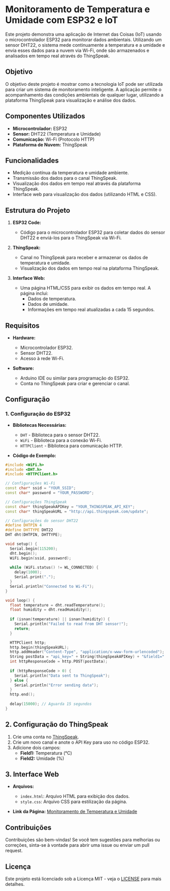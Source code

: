 # Monitoramento de Temperatura e Umidade com ESP32 e IoT

Este projeto demonstra uma aplicação de Internet das Coisas (IoT) usando o microcontrolador ESP32 para monitorar dados ambientais. Utilizando um sensor DHT22, o sistema mede continuamente a temperatura e a umidade e envia esses dados para a nuvem via Wi-Fi, onde são armazenados e analisados em tempo real através do ThingSpeak.

## Objetivo

O objetivo deste projeto é mostrar como a tecnologia IoT pode ser utilizada para criar um sistema de monitoramento inteligente. A aplicação permite o acompanhamento das condições ambientais de qualquer lugar, utilizando a plataforma ThingSpeak para visualização e análise dos dados.

## Componentes Utilizados

- **Microcontrolador:** ESP32
- **Sensor:** DHT22 (Temperatura e Umidade)
- **Comunicação:** Wi-Fi (Protocolo HTTP)
- **Plataforma de Nuvem:** ThingSpeak

## Funcionalidades

- Medição contínua da temperatura e umidade ambiente.
- Transmissão dos dados para o canal ThingSpeak.
- Visualização dos dados em tempo real através da plataforma ThingSpeak.
- Interface web para visualização dos dados (utilizando HTML e CSS).

## Estrutura do Projeto

1. **ESP32 Code:**
   - Código para o microcontrolador ESP32 para coletar dados do sensor DHT22 e enviá-los para o ThingSpeak via Wi-Fi.

2. **ThingSpeak:**
   - Canal no ThingSpeak para receber e armazenar os dados de temperatura e umidade.
   - Visualização dos dados em tempo real na plataforma ThingSpeak.

3. **Interface Web:**
   - Uma página HTML/CSS para exibir os dados em tempo real. A página inclui:
     - Dados de temperatura.
     - Dados de umidade.
     - Informações em tempo real atualizadas a cada 15 segundos.

## Requisitos

- **Hardware:**
  - Microcontrolador ESP32.
  - Sensor DHT22.
  - Acesso à rede Wi-Fi.

- **Software:**
  - Arduino IDE ou similar para programação do ESP32.
  - Conta no ThingSpeak para criar e gerenciar o canal.

## Configuração

### 1. Configuração do ESP32

- **Bibliotecas Necessárias:**
  - `DHT` - Biblioteca para o sensor DHT22.
  - `WiFi` - Biblioteca para a conexão Wi-Fi.
  - `HTTPClient` - Biblioteca para comunicação HTTP.

- **Código de Exemplo:**

```cpp
#include <WiFi.h>
#include <DHT.h>
#include <HTTPClient.h>

// Configurações Wi-Fi
const char* ssid = "YOUR_SSID";
const char* password = "YOUR_PASSWORD";

// Configurações ThingSpeak
const char* thingSpeakAPIKey = "YOUR_THINGSPEAK_API_KEY";
const char* thingSpeakURL = "http://api.thingspeak.com/update";

// Configurações do sensor DHT22
#define DHTPIN 4
#define DHTTYPE DHT22
DHT dht(DHTPIN, DHTTYPE);

void setup() {
  Serial.begin(115200);
  dht.begin();
  WiFi.begin(ssid, password);
  
  while (WiFi.status() != WL_CONNECTED) {
    delay(1000);
    Serial.print(".");
  }
  Serial.println("Connected to Wi-Fi");
}

void loop() {
  float temperature = dht.readTemperature();
  float humidity = dht.readHumidity();
  
  if (isnan(temperature) || isnan(humidity)) {
    Serial.println("Failed to read from DHT sensor!");
    return;
  }

  HTTPClient http;
  http.begin(thingSpeakURL);
  http.addHeader("Content-Type", "application/x-www-form-urlencoded");
  String postData = "api_key=" + String(thingSpeakAPIKey) + "&field1=" + String(temperature) + "&field2=" + String(humidity);
  int httpResponseCode = http.POST(postData);
  
  if (httpResponseCode > 0) {
    Serial.println("Data sent to ThingSpeak");
  } else {
    Serial.println("Error sending data");
  }
  http.end();
  
  delay(15000); // Aguarda 15 segundos
}
```

## 2. Configuração do ThingSpeak

1. Crie uma conta no [ThingSpeak](https://thingspeak.com/).
2. Crie um novo canal e anote o API Key para uso no código ESP32.
3. Adicione dois campos:
   - **Field1:** Temperatura (°C)
   - **Field2:** Umidade (%)

## 3. Interface Web

- **Arquivos:**
  - `index.html`: Arquivo HTML para exibição dos dados.
  - `style.css`: Arquivo CSS para estilização da página.

- **Link da Página:** [Monitoramento de Temperatura e Umidade](https://ryanbritodev.github.io/esp32-mahindra/src/html/index.html)

## Contribuições

Contribuições são bem-vindas! Se você tem sugestões para melhorias ou correções, sinta-se à vontade para abrir uma issue ou enviar um pull request.

## Licença

Este projeto está licenciado sob a Licença MIT - veja o [LICENSE](LICENSE) para mais detalhes.
